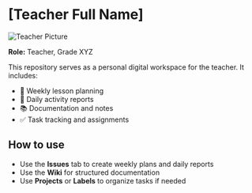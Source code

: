 # [Teacher Full Name]

![Teacher Picture](https://avatars.githubusercontent.com/u/169538502?s=96&v=4)

**Role:** Teacher, Grade XYZ

This repository serves as a personal digital workspace for the teacher. It includes:

- 📝 Weekly lesson planning
- 📅 Daily activity reports
- 📚 Documentation and notes
- ✅ Task tracking and assignments

## How to use

- Use the **Issues** tab to create weekly plans and daily reports
- Use the **Wiki** for structured documentation
- Use **Projects** or **Labels** to organize tasks if needed
